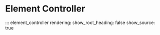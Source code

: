 # Element Controller

::: element_controller
    rendering:
        show_root_heading: false
        show_source: true

